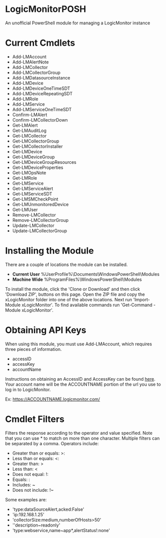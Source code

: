 # LogicMonitorPOSH
An unofficial PowerShell module for managing a LogicMonitor instance

# Current Cmdlets
* Add-LMAccount
* Add-LMAlertNote
* Add-LMCollector
* Add-LMCollectorGroup
* Add-LMDatasourceInstance
* Add-LMDevice
* Add-LMDeviceOneTimeSDT
* Add-LMDeviceRepeatingSDT
* Add-LMRole
* Add-LMService
* Add-LMServiceOneTimeSDT
* Confirm-LMAlert
* Confirm-LMCollectorDown
* Get-LMAlert
* Get-LMAuditLog
* Get-LMCollector
* Get-LMCollectorGroup
* Get-LMCollectorInstaller
* Get-LMDevice
* Get-LMDeviceGroup
* Get-LMDeviceGroupResources
* Get-LMDeviceProperties
* Get-LMOpsNote
* Get-LMRole
* Get-LMService
* Get-LMServiceAlert
* Get-LMServiceSDT
* Get-LMSMCheckPoint
* Get-LMUnmonitoredDevice
* Get-LMUser
* Remove-LMCollector
* Remove-LMCollectorGroup
* Update-LMCollector
* Update-LMCollectorGroup

# Installing the Module
There are a couple of locations the module can be installed.

* **Current User** %UserProfile%\Documents\WindowsPowerShell\Modules
* **Machine Wide** %ProgramFiles%\WindowsPowerShell\Modules

To install the module, click the 'Clone or Download' and then click 'Download ZIP', buttons on this page.  Open the ZIP file and copy the xLogicMonitor folder into one of the above locations.  Next run 'Import-Module xLogicMonitor'.  To find available commands run 'Get-Command -Module xLogicMonitor'.


# Obtaining API Keys
When using this module, you must use Add-LMAccount, which requires three pieces of information.

* accessID
* accessKey
* accountName

Instructions on obtaining an AccessID and AccessKey can be found [here](https://www.logicmonitor.com/support/settings/users-and-roles/api-tokens/).  Your account name will be the ACCOUNTNAME portion of the url you use to log in to LogicMonitor.

Ex: https://ACCOUNTNAME.logicmonitor.com/


# Cmdlet Filters
Filters the response according to the operator and value specified. Note that you can use * to match on more than one character. Multiple filters can be separated by a comma. Operators include:

* Greater than or equals: >:
* Less than or equals: <:
* Greater than: >
* Less than: <
* Does not equal: !:
* Equals: :
* Includes: ~
* Does not include: !~

Some examples are:

* 'type:dataSourceAlert,acked:False'
* 'ip:192.168.1.25'
* 'collectorSize:medium,numberOfHosts>50'
* ''description~readonly'
* 'type:webservice,name~app*,alertStatus!:none'